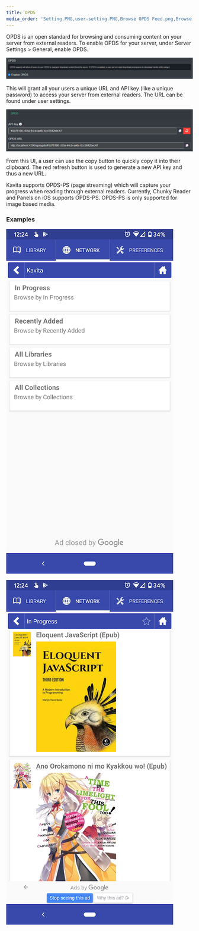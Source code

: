 ```yaml
---
title: OPDS
media_order: 'Setting.PNG,user-setting.PNG,Browse OPDS Feed.png,Browse Feed 2.png'
---
```


OPDS is an open standard for browsing and consuming content on your server from external readers. To enable OPDS for your server, under Server Settings > General, enable OPDS.

![Setting](Setting.PNG "Setting")

This will grant all your users a unique URL and API key (like a unique password) to access your server from external readers. The URL can be found under user settings.

![user-setting](user-setting.PNG "user-setting")

From this UI, a user can use the copy button to quickly copy it into their clipboard. The red refresh button is used to generate a new API key and thus a new URL.

Kavita supports OPDS-PS (page streaming) which will capture your progress when reading through external readers. Currently, Chunky Reader and Panels on iOS supports OPDS-PS. OPDS-PS is only supported for image based media.

### Examples
![Browse%20OPDS%20Feed](Browse%20OPDS%20Feed.png "Browse%20OPDS%20Feed")

![Browse%20Feed%202](Browse%20Feed%202.png "Browse%20Feed%202")

